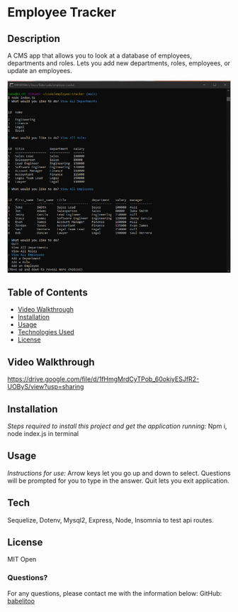 # Employee Tracker

## Description
A CMS app that allows you to look at a database of employees, departments and roles. Lets you add new departments, roles, employees, or update an employees.

![Screen Shot](./assets/employee-track.png)

## Table of Contents
* [Video Walkthrough](#video)
* [Installation](#installation)
* [Usage](#usage)
* [Technologies Used](#tech)
* [License](#license)

## Video Walkthrough
https://drive.google.com/file/d/1fHmgMrdCyTPob_60okiyESJfR2-UOByS/view?usp=sharing

## Installation

*Steps required to install this project and get the application running:*
Npm i, node index.js in terminal

## Usage
*Instructions for use:*
Arrow keys let you go up and down to select. Questions will be prompted for you to type in the answer. Quit lets you exit application.

## Tech
Sequelize, Dotenv, Mysql2, Express, Node, Insomnia to test api routes.

## License
MIT
Open

### Questions?
For any questions, please contact me with the information below:
GitHub: [babelitoo](https://github.com/babelitoo)
